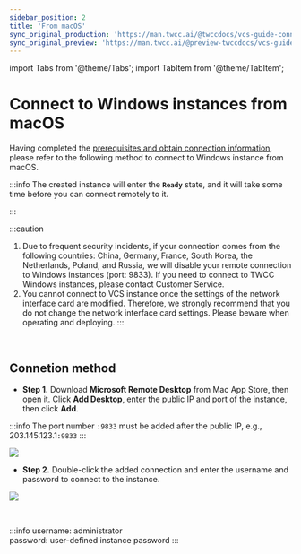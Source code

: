 ```yaml
---
sidebar_position: 2
title: 'From macOS'
sync_original_production: 'https://man.twcc.ai/@twccdocs/vcs-guide-connect-to-windows-from-macos-en' 
sync_original_preview: 'https://man.twcc.ai/@preview-twccdocs/vcs-guide-connect-to-windows-from-macos-en' 
---
```


import Tabs from '@theme/Tabs';
import TabItem from '@theme/TabItem';

# Connect to Windows instances from macOS

Having completed the [prerequisites and obtain connection information](https://man.twcc.ai/@twccdocs/vcs-guide-connect-prerequisite-en), please refer to the following method to connect to Windows instance from macOS.

:::info
The created instance will enter the **`Ready`** state, and it will take some time before you can connect remotely to it.

:::

:::caution
1. Due to frequent security incidents, if your connection comes from the following countries: China, Germany, France, South Korea, the Netherlands, Poland, and Russia, we will disable your remote connection to Windows instances (port: 9833). If you need to connect to TWCC Windows instances, please contact Customer Service.
2. You cannot connect to VCS instance once the settings of the network interface card are modified. Therefore, we strongly recommend that you do not change the network interface card settings. Please beware when operating and deploying.
:::

<br/>

## Connetion method

- **Step 1.** Download **Microsoft Remote Desktop** from Mac App Store, then open it. Click **Add Desktop**, enter the public IP and port of the instance, then click **Add**.
    
:::info
The port number `:9833` must be added after the public IP, e.g., 203.145.123.1`:9833`
:::


![](https://cos.twcc.ai/SYS-MANUAL/uploads/upload_aa227034ee0b79c47cfca35ddce2d099.png)

- **Step 2.** Double-click the added connection and enter the username and password to connect to the instance.

![](https://cos.twcc.ai/SYS-MANUAL/uploads/upload_efdbd4140922207a512b84da8e697024.png)

<br/>

:::info
username: administrator<br/>
password: user-defined instance password
:::